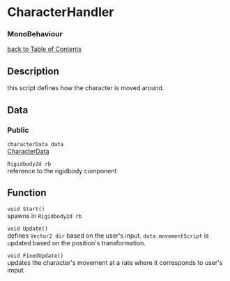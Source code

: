 # CharacterHandler
### MonoBehaviour

[back to Table of Contents](/TableOfContents.md)

## Description
this script defines how the character is moved around.
## Data

### Public

`characterData data`   
[CharacterData](/Assets/Scripts/Character/CharacterData.md)

`Rigidbody2d rb`  
reference to the rigidbody component

## Function

`void Start()`  
spawns in `Rigidbody2d rb`

`void Update()`  
defines `Vector2 dir` based on the user's input. `data.movementScript` is updated based on the position's transformation.

`void FixedUpdate()`  
updates the character's movement at a rate where it corresponds to user's imput 
